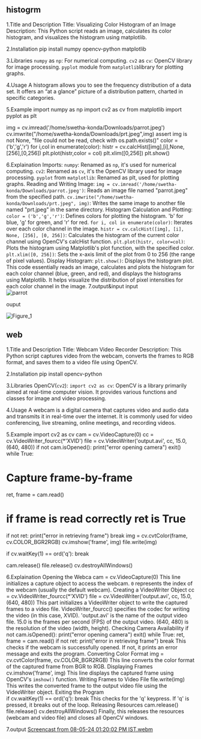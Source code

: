 ## histogrm
1.Title and Description
Title: Visualizing Color Histogram of an Image
Description: This Python script reads an image, calculates its color histogram, and visualizes the histogram using matplotlib.

2.Installation
pip install numpy opencv-python matplotlib

3.Libraries
`numpy` as `np`: For numerical computing.
`cv2` as `cv`: OpenCV library for image processing.
`pyplot` module from `matplotlib`library for plotting graphs.

4.Usage
A histogram allows you to see the frequency distribution of a data set. It offers an “at a glance” picture of a distribution pattern, charted in specific categories.

5.Example
import numpy as np
import cv2 as cv
from matplotlib import pyplot as plt
 
img = cv.imread('/home/swetha-konda/Downloads/parrot.jpeg')
cv.imwrite("/home/swetha-konda/Downloads/prt.jpeg",img)
assert img is not None, "file could not be read, check with os.path.exists()"
color = ('b','g','r')
for i,col in enumerate(color):
 histr = cv.calcHist([img],[i],None,[256],[0,256])
 plt.plot(histr,color = col)
 plt.xlim([0,256])
plt.show()

6.Explaination
Imports:
`numpy`: Renamed as `np`, it's used for numerical computing.
`cv2`: Renamed as `cv`, it's the OpenCV library used for image processing.
`pyplot` from `matplotlib`: Renamed as plt, used for plotting graphs.
Reading and Writing Image:
`img = cv.imread('/home/swetha-konda/Downloads/parrot.jpeg')`: Reads an image file named "parrot.jpeg" from the specified path.
`cv.imwrite("/home/swetha-konda/Downloads/prt.jpeg", img)`: Writes the same image to another file named "prt.jpeg" in the same directory.
Histogram Calculation and Plotting:
`color = ('b','g','r')`: Defines colors for plotting the histogram. 'b' for blue, 'g' for green, and 'r' for red.
`for i, col in enumerate(color)`: Iterates over each color channel in the image.
`histr = cv.calcHist([img], [i], None, [256], [0, 256])`: Calculates the histogram of the current color channel using OpenCV's calcHist function.
`plt.plot(histr, color=col)`: Plots the histogram using Matplotlib's plot function, with the specified color.
`plt.xlim([0, 256])`: Sets the x-axis limit of the plot from 0 to 256 (the range of pixel values).
Display Histogram:
`plt.show()`: Displays the histogram plot.
This code essentially reads an image, calculates and plots the histogram for each color channel (blue, green, and red), and displays the histograms using Matplotlib. It helps visualize the distribution of pixel intensities for each color channel in the image.
7.output&input
input                                        
![parrot](https://github.com/kondasweth/manasa/assets/169050846/782d7016-64c3-4641-a6a5-c81aac383da7)

ouput

![Figure_1](https://github.com/kondasweth/manasa/assets/169050846/da2aad9d-7524-4078-aefa-bea3cac3a93c) 


## web
1.Title and Description
Title: Webcam Video Recorder
Description: This Python script captures video from the webcam, converts the frames to RGB format, and saves them to a video file using OpenCV.

2.Installation
pip install opencv-python

3.Libraries
OpenCV(`cv2`):
`import cv2 as cv`: OpenCV is a library primarily aimed at real-time computer vision. It provides various functions and classes for image and video processing.

4.Usage
A webcam is a digital camera that captures video and audio data and transmits it in real-time over the internet. It is commonly used for video conferencing, live streaming, online meetings, and recording videos.

5.Example
import cv2 as cv
cam = cv.VideoCapture(0)
cc = cv.VideoWriter_fourcc(*'XVID')
file = cv.VideoWriter('output.avi', cc, 15.0, (640, 480))
if not cam.isOpened():
   print("error opening camera")
   exit()
while True:
   # Capture frame-by-frame
   ret, frame = cam.read()
   # if frame is read correctly ret is True
   if not ret:
      print("error in retrieving frame")
      break
   img = cv.cvtColor(frame, cv.COLOR_BGR2RGB)
   cv.imshow('frame', img)
   file.write(img)

   
   if cv.waitKey(1) == ord('q'):
      break

cam.release()
file.release()
cv.destroyAllWindows()

6.Explaination
Opening the Webca
cam = cv.VideoCapture(0)
This line initializes a capture object to access the webcam.
`0` represents the index of the webcam (usually the default webcam).
Creating a VideoWriter Object
cc = cv.VideoWriter_fourcc(*'XVID')
file = cv.VideoWriter('output.avi', cc, 15.0, (640, 480))
This part initializes a VideoWriter object to write the captured frames to a video file.
VideoWriter_fourcc() specifies the codec for writing the video (in this case, XVID).
'output.avi' is the name of the output video file.
 15.0 is the frames per second (FPS) of the output video.
 (640, 480) is the resolution of the video (width, height).
Checking Camera Availability
if not cam.isOpened():
   print("error opening camera")
   exit()
 while True:
   ret, frame = cam.read()
   if not ret:
      print("error in retrieving frame")
      break
This checks if the webcam is successfully opened. If not, it prints an error message and exits the program.
Converting Color Format
img = cv.cvtColor(frame, cv.COLOR_BGR2RGB)
This line converts the color format of the captured frame from BGR to RGB.
Displaying Frames
cv.imshow('frame', img)
This line displays the captured frame using OpenCV's `imshow()` function.
Writing Frames to Video File
file.write(img)
This writes the converted frame to the output video file using the VideoWriter object.
Exiting the Program    
if cv.waitKey(1) == ord('q'):
   break
This checks for the 'q' keypress. If 'q' is pressed, it breaks out of the loop.
Releasing Resources
cam.release()
file.release()
cv.destroyAllWindows()
Finally, this releases the resources (webcam and video file) and closes all OpenCV windows.

7.output
[Screencast from 08-05-24 01:20:02 PM IST.webm](https://github.com/kondasweth/manasa/assets/169050846/6feb9aed-c1df-4ff4-8cb5-c91280695dbc)



 
    









